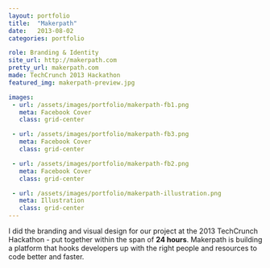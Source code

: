 ```yaml
---
layout: portfolio
title:  "Makerpath"
date:   2013-08-02
categories: portfolio

role: Branding & Identity
site_url: http://makerpath.com
pretty_url: makerpath.com
made: TechCrunch 2013 Hackathon
featured_img: makerpath-preview.jpg

images:
 - url: /assets/images/portfolio/makerpath-fb1.png
   meta: Facebook Cover 
   class: grid-center

 - url: /assets/images/portfolio/makerpath-fb3.png
   meta: Facebook Cover 
   class: grid-center

 - url: /assets/images/portfolio/makerpath-fb2.png
   meta: Facebook Cover 
   class: grid-center

 - url: /assets/images/portfolio/makerpath-illustration.png
   meta: Illustration
   class: grid-center
---
```


I did the branding and visual design for our project at the 2013 TechCrunch Hackathon - put together within the span of **24 hours**. Makerpath is building a platform that hooks developers up with the right people and resources to code better and faster.

